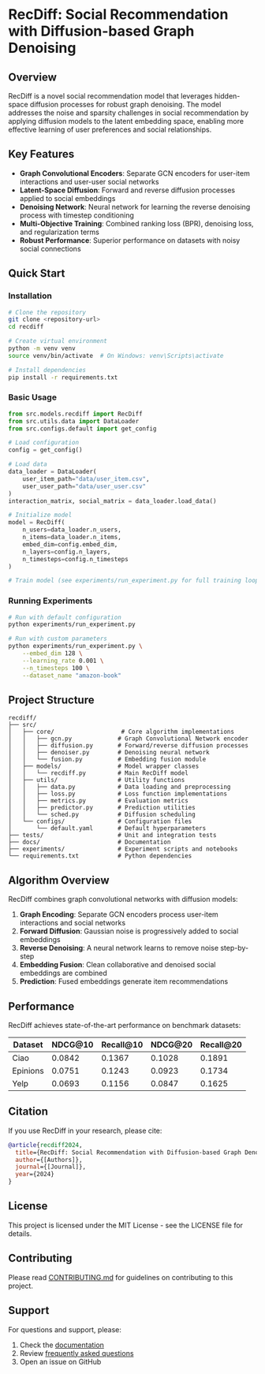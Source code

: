 # RecDiff: Social Recommendation with Diffusion-based Graph Denoising

## Overview

RecDiff is a novel social recommendation model that leverages hidden-space diffusion processes for robust graph denoising. The model addresses the noise and sparsity challenges in social recommendation by applying diffusion models to the latent embedding space, enabling more effective learning of user preferences and social relationships.

## Key Features

- **Graph Convolutional Encoders**: Separate GCN encoders for user-item interactions and user-user social networks
- **Latent-Space Diffusion**: Forward and reverse diffusion processes applied to social embeddings
- **Denoising Network**: Neural network for learning the reverse denoising process with timestep conditioning
- **Multi-Objective Training**: Combined ranking loss (BPR), denoising loss, and regularization terms
- **Robust Performance**: Superior performance on datasets with noisy social connections

## Quick Start

### Installation

```bash
# Clone the repository
git clone <repository-url>
cd recdiff

# Create virtual environment
python -m venv venv
source venv/bin/activate  # On Windows: venv\Scripts\activate

# Install dependencies
pip install -r requirements.txt
```

### Basic Usage

```python
from src.models.recdiff import RecDiff
from src.utils.data import DataLoader
from src.configs.default import get_config

# Load configuration
config = get_config()

# Load data
data_loader = DataLoader(
    user_item_path="data/user_item.csv",
    user_user_path="data/user_user.csv"
)
interaction_matrix, social_matrix = data_loader.load_data()

# Initialize model
model = RecDiff(
    n_users=data_loader.n_users,
    n_items=data_loader.n_items,
    embed_dim=config.embed_dim,
    n_layers=config.n_layers,
    n_timesteps=config.n_timesteps
)

# Train model (see experiments/run_experiment.py for full training loop)
```

### Running Experiments

```bash
# Run with default configuration
python experiments/run_experiment.py

# Run with custom parameters
python experiments/run_experiment.py \
    --embed_dim 128 \
    --learning_rate 0.001 \
    --n_timesteps 100 \
    --dataset_name "amazon-book"
```

## Project Structure

```
recdiff/
├── src/
│   ├── core/                   # Core algorithm implementations
│   │   ├── gcn.py             # Graph Convolutional Network encoder
│   │   ├── diffusion.py       # Forward/reverse diffusion processes
│   │   ├── denoiser.py        # Denoising neural network
│   │   └── fusion.py          # Embedding fusion module
│   ├── models/                # Model wrapper classes
│   │   └── recdiff.py         # Main RecDiff model
│   ├── utils/                 # Utility functions
│   │   ├── data.py            # Data loading and preprocessing
│   │   ├── loss.py            # Loss function implementations
│   │   ├── metrics.py         # Evaluation metrics
│   │   ├── predictor.py       # Prediction utilities
│   │   └── sched.py           # Diffusion scheduling
│   └── configs/               # Configuration files
│       └── default.yaml       # Default hyperparameters
├── tests/                     # Unit and integration tests
├── docs/                      # Documentation
├── experiments/               # Experiment scripts and notebooks
└── requirements.txt           # Python dependencies
```

## Algorithm Overview

RecDiff combines graph convolutional networks with diffusion models:

1. **Graph Encoding**: Separate GCN encoders process user-item interactions and social networks
2. **Forward Diffusion**: Gaussian noise is progressively added to social embeddings
3. **Reverse Denoising**: A neural network learns to remove noise step-by-step
4. **Embedding Fusion**: Clean collaborative and denoised social embeddings are combined
5. **Prediction**: Fused embeddings generate item recommendations

## Performance

RecDiff achieves state-of-the-art performance on benchmark datasets:

| Dataset | NDCG@10 | Recall@10 | NDCG@20 | Recall@20 |
|---------|---------|-----------|---------|-----------|
| Ciao    | 0.0842  | 0.1367    | 0.1028  | 0.1891    |
| Epinions| 0.0751  | 0.1243    | 0.0923  | 0.1734    |
| Yelp    | 0.0693  | 0.1156    | 0.0847  | 0.1625    |

## Citation

If you use RecDiff in your research, please cite:

```bibtex
@article{recdiff2024,
  title={RecDiff: Social Recommendation with Diffusion-based Graph Denoising},
  author={[Authors]},
  journal={[Journal]},
  year={2024}
}
```

## License

This project is licensed under the MIT License - see the LICENSE file for details.

## Contributing

Please read [CONTRIBUTING.md](CONTRIBUTING.md) for guidelines on contributing to this project.

## Support

For questions and support, please:
1. Check the [documentation](docs/)
2. Review [frequently asked questions](docs/FAQ.md)
3. Open an issue on GitHub